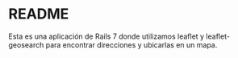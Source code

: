 # README

Esta es una aplicación de Rails 7 donde utilizamos leaflet y leaflet-geosearch para encontrar direcciones y ubicarlas en un mapa.
